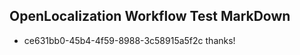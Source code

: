 ## OpenLocalization Workflow Test MarkDown
* ce631bb0-45b4-4f59-8988-3c58915a5f2c thanks!

<!--HONumber=Aug16_HO1-->


